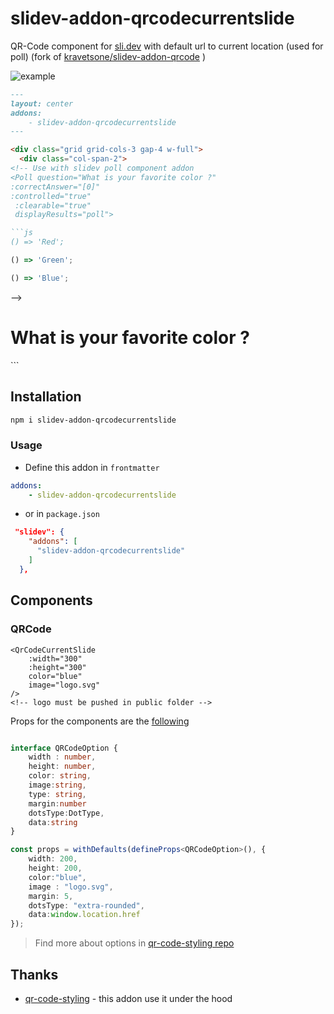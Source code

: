 # slidev-addon-qrcodecurrentslide

QR-Code component for [sli.dev](https://sli.dev/) with default url to current location (used for poll) (fork of [kravetsone/slidev-addon-qrcode](https://github.com/kravetsone/slidev-addon-qrcode) )

![example](https://raw.githubusercontent.com/kravetsone/slidev-addon-qrcode/main/example-export/001.png)

```md
---
layout: center
addons:
    - slidev-addon-qrcodecurrentslide
---

<div class="grid grid-cols-3 gap-4 w-full">
  <div class="col-span-2">
<!-- Use with slidev poll component addon
<Poll question="What is your favorite color ?" 
:correctAnswer="[0]"
:controlled="true"
 :clearable="true" 
 displayResults="poll">

```js
() => 'Red';
```

```js
() => 'Green';
```

```js
() => 'Blue';
```


</Poll>
-->

# What is your favorite color ?
  
  </div>


  <div class="col-span-1">
<QrCodeCurrentSlide
    :width="300"
    :height="300"
    color="blue"
/>
</div>
</div>
```

## Installation

```bash
npm i slidev-addon-qrcodecurrentslide
```

### Usage

-   Define this addon in `frontmatter`

```yaml
addons:
    - slidev-addon-qrcodecurrentslide
```

-   or in `package.json`

```json
 "slidev": {
    "addons": [
      "slidev-addon-qrcodecurrentslide"
    ]
  },
```

## Components

### QRCode

```vue
<QrCodeCurrentSlide
    :width="300"
    :height="300"
    color="blue"
    image="logo.svg"
/>
<!-- logo must be pushed in public folder -->
```

Props for the components are the [following](https://github.com/barais/slidev-addon-qrcodecurrentslide/blob/main/components/QrCodeCurrentSlide.vue#L11)

```ts

interface QRCodeOption { 
    width : number,
    height: number,
    color: string,
    image:string,
    type: string,
    margin:number
    dotsType:DotType,
    data:string
}

const props = withDefaults(defineProps<QRCodeOption>(), {
    width: 200,
    height: 200,
    color:"blue",
    image : "logo.svg",
    margin: 5,
    dotsType: "extra-rounded",
    data:window.location.href
});

```


> Find more about options in [qr-code-styling repo](https://github.com/kozakdenys/qr-code-styling/tree/master?tab=readme-ov-file#qrcodestyling-instance)

## Thanks

-   [qr-code-styling](https://github.com/kozakdenys/qr-code-styling) - this addon use it under the hood
